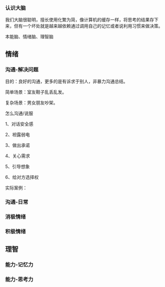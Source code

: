 ### 认识大脑

我们大脑很聪明，擅长使用化繁为简，像计算机的缓存一样，将思考的结果存下来，但有一个坏处就是越来越依赖通过调用自己的记忆或者说利用习惯来做决策。

本能脑、情绪脑、理智脑



## 情绪

### 沟通-解决问题

目的：良好的沟通，更多的是有诉求于别人，非暴力沟通总结。

简单场景：室友鞋子乱丢乱发。 

复杂场景：男女朋友吵架。

怎么沟通/说服

1、对话安全感

2、袒露弱电

3、做出承诺

4、关心需求

5、引导想象

6、给对方选择权

实际案例：

### 沟通-日常





### 消极情绪

### 积极情绪

## 理智

### 能力-记忆力

### 能力-思考力


